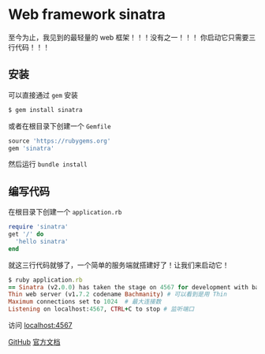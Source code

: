 # Web framework sinatra
至今为止，我见到的最轻量的 web 框架！！！没有之一！！！
你启动它只需要三行代码！！！

## 安装
可以直接通过 `gem` 安装
```ruby
$ gem install sinatra
```
或者在根目录下创建一个 `Gemfile`
```ruby
source 'https://rubygems.org'
gem 'sinatra'
```
然后运行 `bundle install`

## 编写代码
在根目录下创建一个 `application.rb`
```ruby
require 'sinatra'
get '/' do
  'hello sinatra'
end
```
就这三行代码就够了，一个简单的服务端就搭建好了！让我们来启动它！
```ruby
$ ruby application.rb
== Sinatra (v2.0.0) has taken the stage on 4567 for development with backup from Thin
Thin web server (v1.7.2 codename Bachmanity) # 可以看到是用 Thin
Maximum connections set to 1024  # 最大连接数
Listening on localhost:4567, CTRL+C to stop # 监听端口
```
访问 [localhost:4567](localhost:4567)

[GitHub](https://github.com/sinatra/sinatra) [官方文档](http://www.sinatrarb.com/intro-zh.html)

